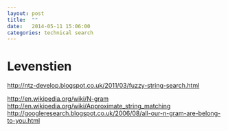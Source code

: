 ```yaml
---
layout: post
title:  ""
date:   2014-05-11 15:06:00
categories: technical search 
---
```


Levenstien
==========


http://ntz-develop.blogspot.co.uk/2011/03/fuzzy-string-search.html

http://en.wikipedia.org/wiki/N-gram
http://en.wikipedia.org/wiki/Approximate_string_matching
http://googleresearch.blogspot.co.uk/2006/08/all-our-n-gram-are-belong-to-you.html
